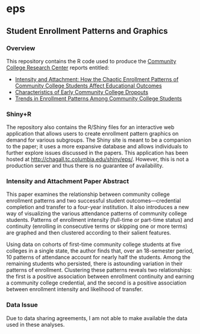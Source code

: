 # eps

## Student Enrollment Patterns and Graphics

### Overview
This repository contains the R code used to produce the [Community College Research Center](http://ccrc.tc.columbia.edu/) reports entitled:
* [Intensity and Attachment: How the Chaotic Enrollment Patterns of Community College Students Affect Educational Outcomes](http://ccrc.tc.columbia.edu/publications/intensity-and-attachment-educational-outcomes.html)
* [Characteristics of Early Community College Dropouts](http://ccrc.tc.columbia.edu/publications/early-community-college-dropouts.html)
* [Trends in Enrollment Patterns Among Community College Students](http://ccrc.tc.columbia.edu/publications/trends-in-enrollment-patterns.html)

### Shiny+R
The repository also contains the R/Shiny files for an interactive web application that allows users to create enrollment pattern graphics on demand for various subgroups. The Shiny site is meant to be a companion to the paper; it uses a more expansive database and allows individuals to further explore issues discussed in the papers. This application has been hosted at http://chagall.tc.columbia.edu/shiny/eps/. However, this is not a production server and thus there is no guarantee of availability.

### Intensity and Attachment Paper Abstract
This paper examines the relationship between community college enrollment patterns and two successful student outcomes—credential completion and transfer to a four-year institution. It also introduces a new way of visualizing the various attendance patterns of community college students. Patterns of enrollment intensity (full-time or part-time status) and continuity (enrolling in consecutive terms or skipping one or more terms) are graphed and then clustered according to their salient features.

Using data on cohorts of first-time community college students at five colleges in a single state, the author finds that, over an 18-semester period, 10 patterns of attendance account for nearly half the students. Among the remaining students who persisted, there is astounding variation in their patterns of enrollment. Clustering these patterns reveals two relationships: the first is a positive association between enrollment continuity and earning a community college credential, and the second is a positive association between enrollment intensity and likelihood of transfer. 

### Data Issue
Due to data sharing agreements, I am not able to make available the data used in these analyses.
